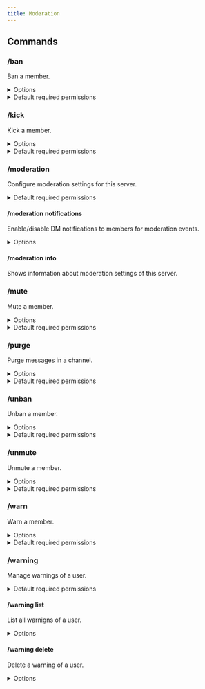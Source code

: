 ```yaml
---
title: Moderation
---
```


## Commands

### /ban

Ban a member.

<details><summary>Options</summary>

- **user\***: User to ban
- **reason**: Reason for the ban
- **purge**: Delete user's messages from previous 7 days

</details>

<details><summary>Default required permissions</summary>

- **Ban members**

</details>

### /kick

Kick a member.

<details><summary>Options</summary>

- **user\***: User to kick
- **reason**: Reason for the kick

</details>

<details><summary>Default required permissions</summary>

- **Kick members**

</details>

### /moderation

Configure moderation settings for this server.

<details><summary>Default required permissions</summary>

- **Manage roles**

</details>

#### /moderation notifications

Enable/disable DM notifications to members for moderation events.

<details><summary>Options</summary>

- **enable\***: Send DM notifications to members.

</details>

#### /moderation info

Shows information about moderation settings of this server.

### /mute

Mute a member.

<details><summary>Options</summary>

- **user\***: User to mute
- **duration\***: Duration of the mute (e.g., 5m, 1h, 2d)
- **reason**: Reason for the mute

</details>

<details><summary>Default required permissions</summary>

- **Moderate members**

</details>

### /purge

Purge messages in a channel.

<details><summary>Options</summary>

- **amount**: The amount of messages to purge. (max. 100)

</details>

<details><summary>Default required permissions</summary>

- **Manage messages**

</details>

### /unban

Unban a member.

<details><summary>Options</summary>

- **user\***: User to unban
- **reason**: Reason for the unban

</details>

<details><summary>Default required permissions</summary>

- **Ban members**

</details>

### /unmute

Unmute a member.

<details><summary>Options</summary>

- **user\***: User to unmute

</details>

<details><summary>Default required permissions</summary>

- **Moderate members**

</details>

### /warn

Warn a member.

<details><summary>Options</summary>

- **user\***: User to warn
- **reason\***: Reason for the warning

</details>

<details><summary>Default required permissions</summary>

- **Moderate members**

</details>

### /warning

Manage warnings of a user.

<details><summary>Default required permissions</summary>

- **Moderate members**

</details>

#### /warning list

List all warnigns of a user.

<details><summary>Options</summary>

- **user\***: User to get the warnings from

</details>

#### /warning delete

Delete a warning of a user.

<details><summary>Options</summary>

- **user\***: User to delete the warning from
- **id\***: The ID of the warning

</details>
